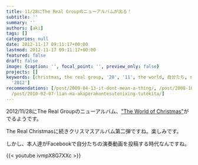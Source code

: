 ```yaml
---
title: 11/28にThe Real Groupのニューアルバムが出る！
subtitle: ''
summary: ''
authors: [aki]
tags: []
categories: null
date: 2012-11-17 09:11:17+00:00
lastmod: 2012-11-17 09:11:17+00:00
featured: false
draft: false
image: {caption: '', focal_point: '', preview_only: false}
projects: []
keywords: [christmas, the real group, '28', '11', the world, 自分たち, real, 本人, facebook,
  '2012']
recommendations: [/post/2009-04-13-it-dont-mean-a-thing/, /post/2008-10-30-a-cappella-dot-comkarazhu-wen-nopin-gajie-ita/,
  /post/2010-02-07-lian-ma-akaperakontesutonixing-tutekita/]
---
```

2012/11/28にThe Real Groupのニューアルバム、["The World of Christmas"](http://www.amazon.co.jp/dp/B009OALBF0 "11/28にThe Real Groupのニューアルバムが出る！")がでるようです。

The Real Christmasに続きクリスマスアルバム第二弾ですね。楽しみです。

しかし、本人達がFacebookで自分たちの演奏動画を投稿する時代なんですね。

{{< youtube ivmpX8G7XXc >}}


